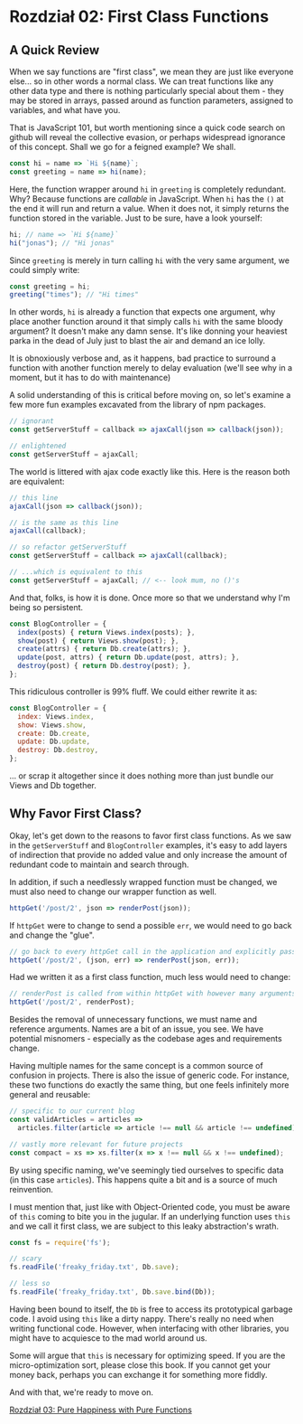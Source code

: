 # Rozdział 02: First Class Functions

## A Quick Review
When we say functions are "first class", we mean they are just like everyone else... so in other words a normal class. We can treat functions like any other data type and there is nothing particularly special about them - they may be stored in arrays, passed around as function parameters, assigned to variables, and what have you.

That is JavaScript 101, but worth mentioning since a quick code search on github will reveal the collective evasion, or perhaps widespread ignorance of this concept. Shall we go for a feigned example? We shall.

```js
const hi = name => `Hi ${name}`;
const greeting = name => hi(name);
```

Here, the function wrapper around `hi` in `greeting` is completely redundant. Why? Because functions are *callable* in JavaScript. When `hi` has the `()` at the end it will run and return a value. When it does not, it simply returns the function stored in the variable. Just to be sure, have a look yourself:


```js
hi; // name => `Hi ${name}`
hi("jonas"); // "Hi jonas"
```

Since `greeting` is merely in turn calling `hi` with the very same argument, we could simply write:

```js
const greeting = hi;
greeting("times"); // "Hi times"
```

In other words, `hi` is already a function that expects one argument, why place another function around it that simply calls `hi` with the same bloody argument? It doesn't make any damn sense. It's like donning your heaviest parka in the dead of July just to blast the air and demand an ice lolly.

It is obnoxiously verbose and, as it happens, bad practice to surround a function with another function merely to delay evaluation (we'll see why in a moment, but it has to do with maintenance)

A solid understanding of this is critical before moving on, so let's examine a few more fun examples excavated from the library of npm packages.

```js
// ignorant
const getServerStuff = callback => ajaxCall(json => callback(json));

// enlightened
const getServerStuff = ajaxCall;
```

The world is littered with ajax code exactly like this. Here is the reason both are equivalent:

```js
// this line
ajaxCall(json => callback(json));

// is the same as this line
ajaxCall(callback);

// so refactor getServerStuff
const getServerStuff = callback => ajaxCall(callback);

// ...which is equivalent to this
const getServerStuff = ajaxCall; // <-- look mum, no ()'s
```

And that, folks, is how it is done. Once more so that we understand why I'm being so persistent.

```js
const BlogController = {
  index(posts) { return Views.index(posts); },
  show(post) { return Views.show(post); },
  create(attrs) { return Db.create(attrs); },
  update(post, attrs) { return Db.update(post, attrs); },
  destroy(post) { return Db.destroy(post); },
};
```

This ridiculous controller is 99% fluff. We could either rewrite it as:

```js
const BlogController = {
  index: Views.index,
  show: Views.show,
  create: Db.create,
  update: Db.update,
  destroy: Db.destroy,
};
```

... or scrap it altogether since it does nothing more than just bundle our Views and Db together.

## Why Favor First Class?

Okay, let's get down to the reasons to favor first class functions. As we saw in the `getServerStuff` and `BlogController` examples, it's easy to add layers of indirection that provide no added value and only increase the amount of redundant code to maintain and search through.

In addition, if such a needlessly wrapped function must be changed, we must also need to change our wrapper function as well.

```js
httpGet('/post/2', json => renderPost(json));
```

If `httpGet` were to change to send a possible `err`, we would need to go back and change the "glue".

```js
// go back to every httpGet call in the application and explicitly pass err along.
httpGet('/post/2', (json, err) => renderPost(json, err));
```

Had we written it as a first class function, much less would need to change:

```js
// renderPost is called from within httpGet with however many arguments it wants
httpGet('/post/2', renderPost);
```

Besides the removal of unnecessary functions, we must name and reference arguments. Names are a bit of an issue, you see. We have potential misnomers - especially as the codebase ages and requirements change.

Having multiple names for the same concept is a common source of confusion in projects. There is also the issue of generic code. For instance, these two functions do exactly the same thing, but one feels infinitely more general and reusable:

```js
// specific to our current blog
const validArticles = articles =>
  articles.filter(article => article !== null && article !== undefined),

// vastly more relevant for future projects
const compact = xs => xs.filter(x => x !== null && x !== undefined);
```

By using specific naming, we've seemingly tied ourselves to specific data (in this case `articles`). This happens quite a bit and is a source of much reinvention.

I must mention that, just like with Object-Oriented code, you must be aware of `this` coming to bite you in the jugular. If an underlying function uses `this` and we call it first class, we are subject to this leaky abstraction's wrath.

```js
const fs = require('fs');

// scary
fs.readFile('freaky_friday.txt', Db.save);

// less so
fs.readFile('freaky_friday.txt', Db.save.bind(Db));
```

Having been bound to itself, the `Db` is free to access its prototypical garbage code. I avoid using `this` like a dirty nappy. There's really no need when writing functional code. However, when interfacing with other libraries, you might have to acquiesce to the mad world around us.

Some will argue that `this` is necessary for optimizing speed. If you are the micro-optimization sort, please close this book. If you cannot get your money back, perhaps you can exchange it for something more fiddly.

And with that, we're ready to move on.

[Rozdział 03: Pure Happiness with Pure Functions](ch03-pl.md)
